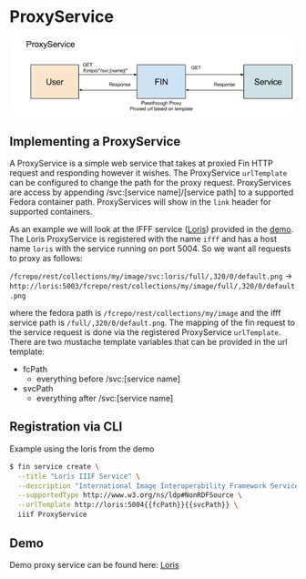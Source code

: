 # ProxyService

![Overview](./proxy-service.png)

## Implementing a ProxyService

A ProxyService is a simple web service that takes at proxied Fin HTTP request and responding however it wishes.  The ProxyService `urlTemplate` can be configured to change the path for the proxy request.  ProxyServices are access by appending /svc:[service name]/[service path] to a supported Fedora container path.  ProxyServices will show in the `link` header for supported containers.

As an example we will look at the IFFF service ([Loris](https://github.com/loris-imageserver/loris)) provided in the [demo](../../services/loris).  The Loris ProxyService is registered with the name `ifff` and has a host name `loris` with the service running on port 5004.  So we want all requests to proxy as follows:

`/fcrepo/rest/collections/my/image/svc:loris/full/,320/0/default.png` -> `http://loris:5003/fcrepo/rest/collections/my/image/full/,320/0/default.png` 

where the fedora path is `/fcrepo/rest/collections/my/image` and the ifff service path is `/full/,320/0/default.png`.  The mapping of the fin request to the service request is done via the registered ProxyService `urlTemplate`.  There are two mustache template variables that can be provided in the url template:

- fcPath
  - everything before /svc:[service name]
- svcPath
  - everything after /svc:[service name]

## Registration via CLI

Example using the loris from the demo

```bash
$ fin service create \
  --title "Loris IIIF Service" \
  --description "International Image Interoperability Framework Service" \
  --supportedType http://www.w3.org/ns/ldp#NonRDFSource \
  --urlTemplate http://loris:5004{{fcPath}}{{svcPath}} \
  iiif ProxyService
```

## Demo

Demo proxy service can be found here: [Loris](../../services/loris)